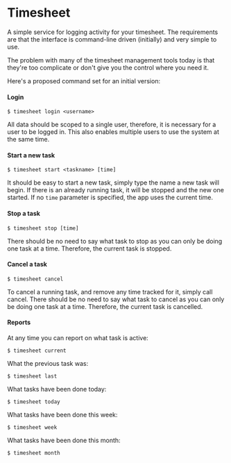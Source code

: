 # Timesheet

A simple service for logging activity for your timesheet. The requirements are that the interface is command-line driven (initially) and very simple to use.

The problem with many of the timesheet management tools today is that they're too complicate or don't give you the control where you need it.

Here's a proposed command set for an initial version:

#### Login

    $ timesheet login <username>

All data should be scoped to a single user, therefore, it is necessary for a user to be logged in. This also enables multiple users to use the system at the same time.

#### Start a new task

    $ timesheet start <taskname> [time]

It should be easy to start a new task, simply type the name a new task will begin. If there is an already running task, it will be stopped and the new one started. If no `time` parameter is specified, the app uses the current time.

#### Stop a task

    $ timesheet stop [time]

There should be no need to say what task to stop as you can only be doing one task at a time. Therefore, the current task is stopped.

#### Cancel a task

    $ timesheet cancel

To cancel a running task, and remove any time tracked for it, simply call cancel. There should be no need to say what task to cancel as you can only be doing one task at a time. Therefore, the current task is cancelled.

#### Reports

At any time you can report on what task is active:

    $ timesheet current

What the previous task was:

    $ timesheet last

What tasks have been done today:

    $ timesheet today

What tasks have been done this week:

    $ timesheet week

What tasks have been done this month:

    $ timesheet month
